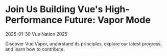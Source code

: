 # Join Us Building Vue's High-Performance Future: Vapor Mode

2025-01-30 Vue Nation 2025

Discover Vue Vapor, understand its principles, explore our latest progress, and learn how to contribute.
